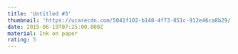 ```yaml
---
title: 'Untitled #3'
thumbnail: 'https://ucarecdn.com/5041f102-b148-4f73-851c-912e46ca8b29/'
date: 2015-06-19T07:25:00.000Z
material: Ink on paper
rating: 5
---
```


